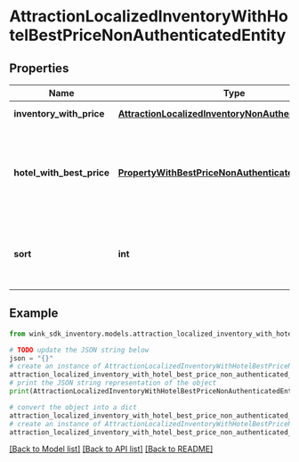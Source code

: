 # AttractionLocalizedInventoryWithHotelBestPriceNonAuthenticatedEntity


## Properties

Name | Type | Description | Notes
------------ | ------------- | ------------- | -------------
**inventory_with_price** | [**AttractionLocalizedInventoryNonAuthenticatedEntity**](AttractionLocalizedInventoryNonAuthenticatedEntity.md) | Attraction details | [optional] 
**hotel_with_best_price** | [**PropertyWithBestPriceNonAuthenticatedEntity**](PropertyWithBestPriceNonAuthenticatedEntity.md) | Property details along with the best room type price this property has to offer. | [optional] 
**sort** | **int** | Populated when the record is in the context of static lists. | [optional] [default to 0]

## Example

```python
from wink_sdk_inventory.models.attraction_localized_inventory_with_hotel_best_price_non_authenticated_entity import AttractionLocalizedInventoryWithHotelBestPriceNonAuthenticatedEntity

# TODO update the JSON string below
json = "{}"
# create an instance of AttractionLocalizedInventoryWithHotelBestPriceNonAuthenticatedEntity from a JSON string
attraction_localized_inventory_with_hotel_best_price_non_authenticated_entity_instance = AttractionLocalizedInventoryWithHotelBestPriceNonAuthenticatedEntity.from_json(json)
# print the JSON string representation of the object
print(AttractionLocalizedInventoryWithHotelBestPriceNonAuthenticatedEntity.to_json())

# convert the object into a dict
attraction_localized_inventory_with_hotel_best_price_non_authenticated_entity_dict = attraction_localized_inventory_with_hotel_best_price_non_authenticated_entity_instance.to_dict()
# create an instance of AttractionLocalizedInventoryWithHotelBestPriceNonAuthenticatedEntity from a dict
attraction_localized_inventory_with_hotel_best_price_non_authenticated_entity_from_dict = AttractionLocalizedInventoryWithHotelBestPriceNonAuthenticatedEntity.from_dict(attraction_localized_inventory_with_hotel_best_price_non_authenticated_entity_dict)
```
[[Back to Model list]](../README.md#documentation-for-models) [[Back to API list]](../README.md#documentation-for-api-endpoints) [[Back to README]](../README.md)


